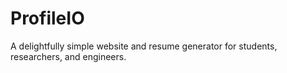 # ProfileIO

A delightfully simple website and resume generator for students, researchers, and engineers.